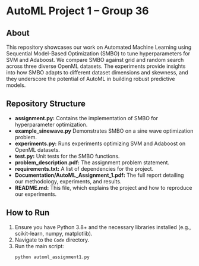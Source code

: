 # AutoML Project 1 – Group 36

## About
This repository showcases our work on Automated Machine Learning using Sequential Model-Based Optimization (SMBO) to tune hyperparameters for SVM and Adaboost. We compare SMBO against grid and random search across three diverse OpenML datasets. The experiments provide insights into how SMBO adapts to different dataset dimensions and skewness, and they underscore the potential of AutoML in building robust predictive models.

## Repository Structure
- **assignment.py:** Contains the implementation of SMBO for hyperparameter optimization.
- **example_sinewave.py** Demonstrates SMBO on a sine wave optimization problem.
- **experiments.py:** Runs experiments optimizing SVM and Adaboost on OpenML datasets.
- **test.py:** Unit tests for the SMBO functions.
- **problem_description.pdf:** The assignment problem statement.
- **requirements.txt:** A list of dependencies for the project.
- **Documentation/AutoML_Assignment_1.pdf:** The full report detailing our methodology, experiments, and results.
- **README.md:** This file, which explains the project and how to reproduce our experiments.

## How to Run
1. Ensure you have Python 3.8+ and the necessary libraries installed (e.g., scikit-learn, numpy, matplotlib).
2. Navigate to the `Code` directory.
3. Run the main script:
   ```bash
   python automl_assignment1.py
